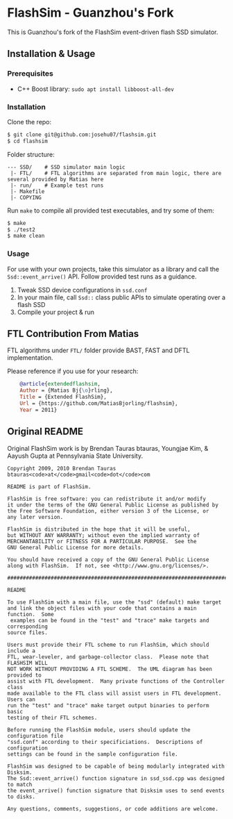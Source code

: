 # FlashSim - Guanzhou's Fork

This is Guanzhou's fork of the FlashSim event-driven flash SSD simulator.


## Installation & Usage

### Prerequisites

- C++ Boost library: `sudo apt install libboost-all-dev`

### Installation

Clone the repo:

```bash
$ git clone git@github.com:josehu07/flashsim.git
$ cd flashsim
```

Folder structure:

```text
--- SSD/    # SSD simulator main logic
 |- FTL/    # FTL algorithms are separated from main logic, there are several provided by Matias here
 |- run/    # Example test runs
 |- Makefile
 |- COPYING
```

Run `make` to compile all provided test executables, and try some of them:

```bash
$ make
$ ./test2
$ make clean
```

### Usage

For use with your own projects, take this simulator as a library and call the `Ssd::event_arrive()` API. Follow provided test runs as a guidance.

1. Tweak SSD device configurations in `ssd.conf`
2. In your main file, call `Ssd::` class public APIs to simulate operating over a flash SSD
3. Compile your project & run


## FTL Contribution From Matias

FTL algorithms under `FTL/` folder provide BAST, FAST and DFTL implementation.

Please reference if you use for your research:

```bibtex
    @article{extendedflashsim,
    Author = {Matias Bj{\o}rling},
    Title = {Extended FlashSim},
    Url = {https://github.com/MatiasBjorling/flashsim},
    Year = 2011}
```


## Original README

Original FlashSim work is by Brendan Tauras btauras, Youngjae Kim, & Aayush Gupta at Pennsylvania State University.

```text
Copyright 2009, 2010 Brendan Tauras
btauras<code>at</code>gmail<code>dot</code>com

README is part of FlashSim.

FlashSim is free software: you can redistribute it and/or modify
it under the terms of the GNU General Public License as published by
the Free Software Foundation, either version 3 of the License, or
any later version.

FlashSim is distributed in the hope that it will be useful,
but WITHOUT ANY WARRANTY; without even the implied warranty of
MERCHANTABILITY or FITNESS FOR A PARTICULAR PURPOSE.  See the
GNU General Public License for more details.

You should have received a copy of the GNU General Public License
along with FlashSim.  If not, see <http://www.gnu.org/licenses/>.

##############################################################################

README

To use FlashSim with a main file, use the "ssd" (default) make target
and link the object files with your code that contains a main function.  Some
 examples can be found in the "test" and "trace" make targets and corresponding
source files.

Users must provide their FTL scheme to run FlashSim, which should include a
FTL, wear-leveler, and garbage-collector class.  Please note that FLASHSIM WILL
NOT WORK WITHOUT PROVIDING A FTL SCHEME.  The UML diagram has been provided to
assist with FTL development.  Many private functions of the Controller class
made available to the FTL class will assist users in FTL development.  Users can
run the "test" and "trace" make target output binaries to perform basic
testing of their FTL schemes.

Before running the FlashSim module, users should update the configuration file
"ssd.conf" according to their specificiations.  Descriptions of configuration
settings can be found in the sample configuration file.

FlashSim was designed to be capable of being modularly integrated with Disksim.
The Ssd::event_arrive() function signature in ssd_ssd.cpp was designed to match
the event_arrive() function signature that Disksim uses to send events to disks.

Any questions, comments, suggestions, or code additions are welcome.
```
